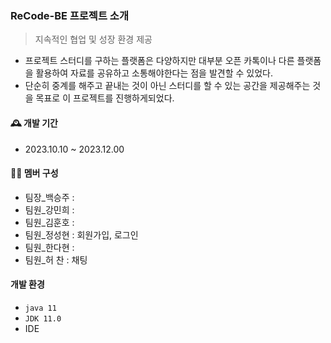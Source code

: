### ReCode-BE 프로젝트 소개 
> 지속적인 협업 및 성장 환경 제공
> 
- 프로젝트 스터디를 구하는 플랫폼은 다양하지만 대부분 오픈 카톡이나 다른 플랫폼을 활용하여 자료를 공유하고 소통해야한다는 점을 발견할 수 있었다.
- 단순히 중계를 해주고 끝내는 것이 아닌 스터디를 할 수 있는 공간을 제공해주는 것을 목표로 이 프로젝트를 진행하게되었다.

#### 🕰️ 개발 기간
- 2023.10.10 ~ 2023.12.00

#### 👨‍💻 멤버 구성 
- 팀장_백승주 :
- 팀원_강민희 :
- 팀원_김훈호 :
- 팀원_정성현 : 회원가입, 로그인 
- 팀원_한다현 : 
- 팀원_허 찬 : 채팅 

#### 개발 환경 
- <code>java 11</code>
- <code>JDK 11.0</code>
- IDE 

